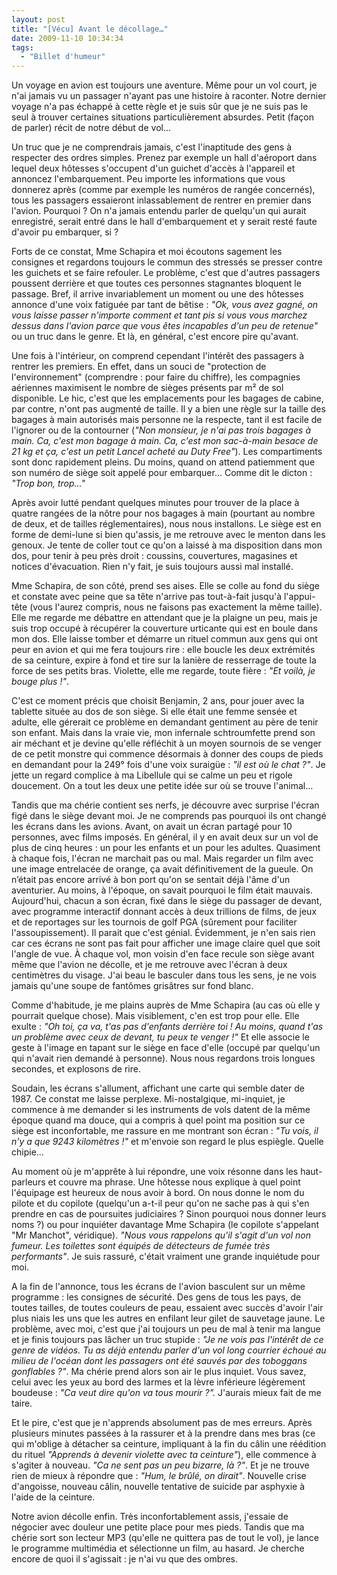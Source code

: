 ```yaml
---
layout: post
title: "[Vécu] Avant le décollage…"
date: 2009-11-10 10:34:34
tags:
  - "Billet d'humeur"
---
```


Un voyage en avion est toujours une aventure. Même pour un vol court, je n'ai jamais vu un passager n'ayant pas une histoire à raconter. Notre dernier voyage n'a pas échappé à cette règle et je suis sûr que je ne suis pas le seul à trouver certaines situations particulièrement absurdes. Petit (façon de parler) récit de notre début de vol…

<!-- more -->

Un truc que je ne comprendrais jamais, c'est l'inaptitude des gens à respecter des ordres simples. Prenez par exemple un hall d'aéroport dans lequel deux hôtesses s'occupent d'un guichet d'accès à l'appareil et annoncez l'embarquement. Peu importe les informations que vous donnerez après (comme par exemple les numéros de rangée concernés), tous les passagers essaieront inlassablement de rentrer en premier dans l'avion. Pourquoi&nbsp;? On n'a jamais entendu parler de quelqu'un qui aurait enregistré, serait entré dans le hall d'embarquement et y serait resté faute d'avoir pu embarquer, si&nbsp;?

Forts de ce constat, Mme Schapira et moi écoutons sagement les consignes et regardons toujours le commun des stressés se presser contre les guichets et se faire refouler. Le problème, c'est que d'autres passagers poussent derrière et que toutes ces personnes stagnantes bloquent le passage. Bref, il arrive invariablement un moment ou une des hôtesses annonce d'une voix fatiguée par tant de bêtise&nbsp;: _"Ok, vous avez gagné, on vous laisse passer n'importe comment et tant pis si vous vous marchez dessus dans l'avion parce que vous êtes incapables d'un peu de retenue"_ ou un truc dans le genre. Et là, en général, c'est encore pire qu'avant.

Une fois à l'intérieur, on comprend cependant l'intérêt des passagers à rentrer les premiers. En effet, dans un souci de "protection de l'environnement" (comprendre&nbsp;: pour faire du chiffre), les compagnies aériennes maximisent le nombre de sièges présents par m² de sol disponible. Le hic, c'est que les emplacements pour les bagages de cabine, par contre, n'ont pas augmenté de taille. Il y a bien une règle sur la taille des bagages à main autorisés mais personne ne la respecte, tant il est facile de l'ignorer ou de la contourner (_"Non monsieur, je n'ai pas trois bagages à main. Ca, c'est mon bagage à main. Ca, c'est mon sac-à-main besace de 21 kg et ça, c'est un petit Lancel acheté au Duty Free"_). Les compartiments sont donc rapidement pleins. Du moins, quand on attend patiemment que son numéro de siège soit appelé pour embarquer… Comme dit le dicton&nbsp;: _"Trop bon, trop…"_

Après avoir lutté pendant quelques minutes pour trouver de la place à quatre rangées de la nôtre pour nos bagages à main (pourtant au nombre de deux, et de tailles réglementaires), nous nous installons. Le siège est en forme de demi-lune si bien qu'assis, je me retrouve avec le menton dans les genoux. Je tente de coller tout ce qu'on a laissé à ma disposition dans mon dos, pour tenir à peu près droit&nbsp;: coussins, couvertures, magasines et notices d'évacuation. Rien n'y fait, je suis toujours aussi mal installé.

Mme Schapira, de son côté, prend ses aises. Elle se colle au fond du siège et constate avec peine que sa tête n'arrive pas tout-à-fait jusqu'à l'appui-tête (vous l'aurez compris, nous ne faisons pas exactement la même taille). Elle me regarde me débattre en attendant que je la plaigne un peu, mais je suis trop occupé à récupérer la couverture urticante qui est en boule dans mon dos. Elle laisse tomber et démarre un rituel commun aux gens qui ont peur en avion et qui me fera toujours rire&nbsp;: elle boucle les deux extrémités de sa ceinture, expire à fond et tire sur la lanière de resserrage de toute la force de ses petits bras. Violette, elle me regarde, toute fière&nbsp;: _"Et voilà, je bouge plus&nbsp;!"_.

C'est ce moment précis que choisit Benjamin, 2 ans, pour jouer avec la tablette située au dos de son siège. Si elle était une femme sensée et adulte, elle gérerait ce problème en demandant gentiment au père de tenir son enfant. Mais dans la vraie vie, mon infernale schtroumfette prend son air méchant et je devine qu'elle réfléchit à un moyen sournois de se venger de ce petit monstre qui commence désormais à donner des coups de pieds en demandant pour la 249° fois d'une voix suraigüe&nbsp;: _"il est où le chat&nbsp;?"_. Je jette un regard complice à ma Libellule qui se calme un peu et rigole doucement. On a tout les deux une petite idée sur où se trouve l'animal…

Tandis que ma chérie contient ses nerfs, je découvre avec surprise l'écran figé dans le siège devant moi. Je ne comprends pas pourquoi ils ont changé les écrans dans les avions. Avant, on avait un écran partagé pour 10 personnes, avec films imposés. En général, il y en avait deux sur un vol de plus de cinq heures&nbsp;: un pour les enfants et un pour les adultes. Quasiment à chaque fois, l'écran ne marchait pas ou mal. Mais regarder un film avec une image entrelacée de orange, ça avait définitivement de la gueule. On n’était pas encore arrivé à bon port qu'on se sentait déjà l'âme d'un aventurier. Au moins, à l'époque, on savait pourquoi le film était mauvais. Aujourd'hui, chacun a son écran, fixé dans le siège du passager de devant, avec programme interactif donnant accès à deux trillions de films, de jeux et de reportages sur les tournois de golf PGA (sûrement pour faciliter l'assoupissement). Il parait que c'est génial. Évidemment, je n'en sais rien car ces écrans ne sont pas fait pour afficher une image claire quel que soit l'angle de vue. À chaque vol, mon voisin d'en face recule son siège avant même que l'avion ne décolle, et je me retrouve avec l'écran à deux centimètres du visage. J'ai beau le basculer dans tous les sens, je ne vois jamais qu'une soupe de fantômes grisâtres sur fond blanc.

Comme d'habitude, je me plains auprès de Mme Schapira (au cas où elle y pourrait quelque chose). Mais visiblement, c'en est trop pour elle. Elle exulte&nbsp;: _"Oh toi, ça va, t'as pas d'enfants derrière toi&nbsp;! Au moins, quand t'as un problème avec ceux de devant, tu peux te venger&nbsp;!"_ Et elle associe le geste à l'image en tapant sur le siège en face d'elle (occupé par quelqu'un qui n'avait rien demandé à personne). Nous nous regardons trois longues secondes, et explosons de rire.

Soudain, les écrans s'allument, affichant une carte qui semble dater de 1987\. Ce constat me laisse perplexe. Mi-nostalgique, mi-inquiet, je commence à me demander si les instruments de vols datent de la même époque quand ma douce, qui a compris à quel point ma position sur ce siège est inconfortable, me rassure en me montrant son écran&nbsp;: _"Tu vois, il n'y a que 9243 kilomètres&nbsp;!"_ et m'envoie son regard le plus espiègle. Quelle chipie…

Au moment où je m'apprête à lui répondre, une voix résonne dans les haut-parleurs et couvre ma phrase. Une hôtesse nous explique à quel point l'équipage est heureux de nous avoir à bord. On nous donne le nom du pilote et du copilote (quelqu'un a-t-il peur qu'on ne sache pas à qui s'en prendre en cas de poursuites judiciaires&nbsp;? Sinon pourquoi nous donner leurs noms&nbsp;?) ou pour inquiéter davantage Mme Schapira (le copilote s'appelant "Mr Manchot", véridique). _"Nous vous rappelons qu'il s'agit d'un vol non fumeur. Les toilettes sont équipés de détecteurs de fumée très performants"_. Je suis rassuré, c'était vraiment une grande inquiétude pour moi.

A la fin de l'annonce, tous les écrans de l'avion basculent sur un même programme&nbsp;: les consignes de sécurité. Des gens de tous les pays, de toutes tailles, de toutes couleurs de peau, essaient avec succès d'avoir l'air plus niais les uns que les autres en enfilant leur gilet de sauvetage jaune. Le problème, avec moi, c'est que j'ai toujours un peu de mal à tenir ma langue et je finis toujours pas lâcher un truc stupide&nbsp;: _"Je ne vois pas l'intérêt de ce genre de vidéos. Tu as déjà entendu parler d'un vol long courrier échoué au milieu de l'océan dont les passagers ont été sauvés par des toboggans gonflables&nbsp;?"_. Ma chérie prend alors son air le plus inquiet. Vous savez, celui avec les yeux au bord des larmes et la lèvre inférieure légèrement boudeuse&nbsp;: _"Ca veut dire qu'on va tous mourir&nbsp;?"._ J'aurais mieux fait de me taire.

Et le pire, c'est que je n'apprends absolument pas de mes erreurs. Après plusieurs minutes passées à la rassurer et à la prendre dans mes bras (ce qui m'oblige à détacher sa ceinture, impliquant à la fin du câlin une réédition du rituel _"Apprends à devenir violette avec ta ceinture"_), elle commence à s'agiter à nouveau. _"Ca ne sent pas un peu bizarre, là&nbsp;?"_. Et je ne trouve rien de mieux à répondre que&nbsp;: _"Hum, le brûlé, on dirait"_. Nouvelle crise d'angoisse, nouveau câlin, nouvelle tentative de suicide par asphyxie à l'aide de la ceinture.

Notre avion décolle enfin. Très inconfortablement assis, j'essaie de négocier avec douleur une petite place pour mes pieds. Tandis que ma chérie sort son lecteur MP3 (qu'elle ne quittera pas de tout le vol), je lance le programme multimédia et sélectionne un film, au hasard. Je cherche encore de quoi il s'agissait&nbsp;: je n'ai vu que des ombres.